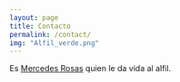 ```yaml
---
layout: page
title: Contacto
permalink: /contact/
img: "Alfil_verde.png"
---
```


Es  [Mercedes Rosas](https://personal.us.es/mrosas) quien le da vida al alfil.


